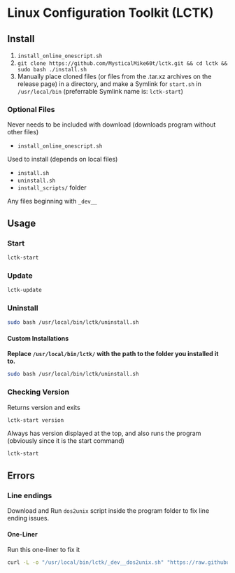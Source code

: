 # Linux Configuration Toolkit (LCTK)

## Install

1. `install_online_onescript.sh`
2. `git clone https://github.com/MysticalMike60t/lctk.git && cd lctk && sudo bash ./install.sh`
3. Manually place cloned files (or files from the .tar.xz archives on the release page) in a directory, and make a Symlink for `start.sh` in `/usr/local/bin` (preferrable Symlink name is: `lctk-start`)

### Optional Files

Never needs to be included with download (downloads program without other files)
- `install_online_onescript.sh`

Used to install (depends on local files)
- `install.sh`
- `uninstall.sh`
- `install_scripts/` folder

Any files beginning with `_dev__`

## Usage

### Start

```bash
lctk-start
```

### Update

```bash
lctk-update
```

### Uninstall

```bash
sudo bash /usr/local/bin/lctk/uninstall.sh
```

#### Custom Installations

__Replace `/usr/local/bin/lctk/` with the path to the folder you installed it to.__

```bash
sudo bash /usr/local/bin/lctk/uninstall.sh
```

### Checking Version

Returns version and exits

```bash
lctk-start version
```

Always has version displayed at the top, and also runs the program (obviously since it is the start command)

```bash
lctk-start
```

## Errors

### Line endings

Download and Run `dos2unix` script inside the program folder to fix line ending issues.

#### One-Liner

Run this one-liner to fix it

```bash
curl -L -o "/usr/local/bin/lctk/_dev__dos2unix.sh" "https://raw.githubusercontent.com/MysticalMike60t/lctk/refs/heads/main/_dev__dos2unix.sh" && cd /usr/local/bin/lctk && sudo bash ./_dev__dos2unix.sh
```